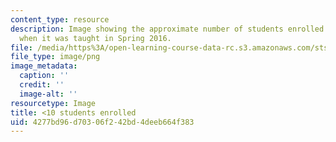 ```yaml
---
content_type: resource
description: Image showing the approximate number of students enrolled in the course
  when it was taught in Spring 2016.
file: /media/https%3A/open-learning-course-data-rc.s3.amazonaws.com/sts-080-youth-political-participation-spring-2016/4277bd96d70306f242bd4deeb664f383_less-than-10.png
file_type: image/png
image_metadata:
  caption: ''
  credit: ''
  image-alt: ''
resourcetype: Image
title: <10 students enrolled
uid: 4277bd96-d703-06f2-42bd-4deeb664f383
---
```

